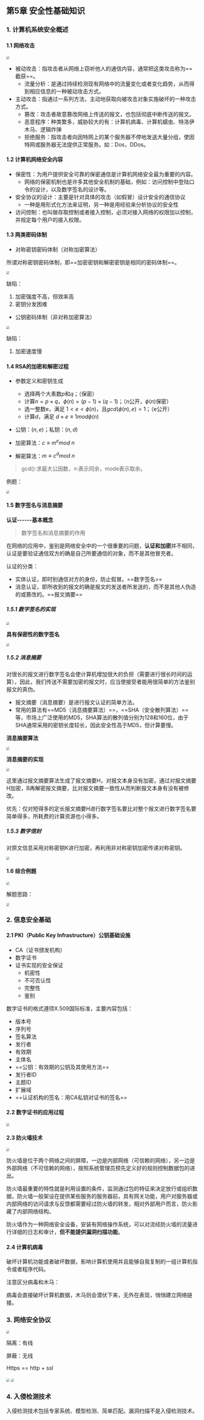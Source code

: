 ## 第5章 安全性基础知识

### 1. 计算机系统安全概述

#### 1.1 网络攻击

<img src="./pic/chapter4/screenshot14.jpeg" style="zoom:50%;" />

* 被动攻击：指攻击者从网络上窃听他人的通信内容，通常把这类攻击称为==截获==。
  * 流量分析：是通过持续检测现有网络中的流量变化或者变化趋势，从而得到相应信息的一种被动攻击方式。
* 主动攻击：指通过一系列方法，主动地获取向被攻击对象实施破坏的一种攻击方式。
  * 篡改：攻击者故意篡改网络上传送的报文，也包括彻底中断传送的报文。
  * 恶意程序：种类繁多，威胁较大的有：计算机病毒、计算机蠕虫、特洛伊木马、逻辑炸弹
  * 拒绝服务：指攻击者向因特网上的某个服务器不停地发送大量分组，使因特网或服务器无法提供正常服务。如：Dos，DDos。

#### 1.2 计算机网络安全内容

* 保密性：为用户提供安全可靠的保密通信是计算机网络安全最为重要的内容。
  * 网络的保密机制也是许多其他安全机制的基础，例如：访问控制中登陆口令的设计，以及数字签名的设计等。
* 安全协议的设计：主要是针对具体的攻击（如假冒）设计安全的通信协议
  * 一种是用形式化方法来证明，另一种是用经验来分析协议的安全性
* 访问控制：也叫做存取控制或者接入控制，必须对接入网络的权限加以控制，并规定每个用户的接入权限。

#### 1.3 两类密码体制

* 对称密钥密码体制（对称加密算法）

所谓对称密钥密码体制，即==加密密钥和解密密钥是相同的密码体制==。

<img src="./pic/chapter4/screenshot15.jpeg" style="zoom:50%;" />

缺陷：

1. 加密强度不高，但效率高
2. 密钥分发困难

* 公钥密码体制（非对称加密算法）

<img src="./pic/chapter4/screenshot16.jpeg" style="zoom:50%;" />

缺陷：

1. 加密速度慢

#### 1.4 RSA的加密和解密过程

* 参数定义和密钥生成
  * 选择两个大素数$p$和$q$；（保密）
  * 计算$n=p \times q$，$\phi(n)=(p-1)\times (q-1)$；（n公开，$\phi(n)$保密）
  * 选一整数e，满足 $1<e<\phi(n)$，且$gcd(\phi(n),e)=1$；（e公开）
  * 计算$d$，满足 $d\times e \equiv 1 mod\phi(n)$
* 公钥：$(n,e)$；私钥：$(n,d)$

* 加密算法：$c\equiv m^e mod\ n$
* 解密算法：$m \equiv c^dmod\ n$

> gcd():求最大公因数，$\equiv$:表示同余，mode表示取余。

例题：

<img src="./pic/chapter4/screenshot17.jpeg" style="zoom:50%;" />

#### 1.5 数字签名与消息摘要

**认证------基本概念**

> 数字签名和消息摘要的作用

在网络的应用中，鉴别是网络安全中的一个很重要的问题，**认证和加密**并不相同，认证是要验证通信双方的确是自己所要通信的对象，而不是其他冒充者。

认证的分类：

* 实体认证，即时别通信对方的身份，防止假冒。==数字签名==
* 消息认证，即所收到的报文的确是报文的发送者所发送的，而不是其他人伪造的或篡改的。==报文摘要==

##### 1.5.1 数字签名的实现

<img src="./pic/chapter4/screenshot18.jpeg" style="zoom:50%;" />

**具有保密性的数字签名**

<img src="./pic/chapter4/screenshot19.jpeg" style="zoom:50%;" />

##### 1.5.2 消息摘要

对很长的报文进行数字签名会使计算机增加很大的负担（需要进行很长时间的运算），因此，我们传送不需要加密的报文时，应当使接受者能用很简单的方法鉴别报文的真伪。

* 报文摘要（消息摘要）是进行报文认证的简单方法。
* 常用的算法有==MD5（消息摘要算法）==，==SHA（安全散列算法）==等，市场上广泛使用的MD5，SHA算法的散列值分别为128和160位，由于SHA通常采用的密钥长度较长，因此安全性高于MD5，但计算要慢。

**消息摘要算法**

<img src="./pic/chapter4/screenshot20.jpeg" style="zoom:50%;" />

**消息摘要的实现**

<img src="./pic/chapter4/screenshot21.jpeg" style="zoom:50%;" />

这里通过报文摘要算法生成了报文摘要H，对报文本身没有加密，通过对报文摘要H加密，B再解密报文摘要，比对报文摘要一致性从而判断报文本身有没有被修改。

优先：仅对短得多的定长报文摘要H进行数字签名要比对整个报文进行数字签名要简单得多，所耗费的计算资源也小得多。

##### 1.5.3 数字信封

对原文信息采用对称密钥K进行加密，再利用非对称密钥加密传递对称密钥。

<img src="./pic/chapter4/screenshot22.jpeg" style="zoom:50%;" />



#### 1.6 综合例题

<img src="./pic/chapter4/screenshot23.jpeg" style="zoom:50%;" />

解题思路：

<img src="./pic/chapter4/screenshot24.jpeg" style="zoom:50%;" />

### 2. 信息安全基础

#### 2.1 PKI（Public Key Infrastructure）公钥基础设施

* CA（证书颁发机构）
* 数字证书
* 证书实现的安全保证
  * 机密性
  * 不可否认性
  * 完整性
  * 鉴别

数字证书的格式遵顼X.509国际标准，主要内容包括：

* 版本号
* 序列号
* 签名算法
* 发行者
* 有效期
* 主体名
* ==公钥：有效期的公钥及其使用方法==
* 发行者ID
* 主题ID
* 扩展域
* ==认证机构的签名：用CA私钥对证书的签名==

#### 2.2 数字证书的应用过程

<img src="./pic/chapter4/screenshot25.jpeg" style="zoom:50%;" />

#### 2.3 防火墙技术

<img src="./pic/chapter4/screenshot26.jpeg" style="zoom:50%;" />

防火墙是位于两个网络之间的屏障，一边是内部网络（可信赖的网络），另一边是外部网络（不可信赖的网络），按照系统管理员预先定义好的规则控制数据包的进出。

防火墙最重要的特性就是利用设置的条件，监测通过包的特征来决定放行或组织数据，防火墙一般架设在提供某些服务的服务器前，具有网关功能，用户对服务器或内部网络的访问请求与反馈都需要经过防火墙的转发，相对外部用户而言，防火影藏了内部网络结构。

防火墙作为一种网络安全设备，安装有网络操作系统，可以对流经防火墙的流量进行详细的日志和审计，**但不能提供漏洞扫描功能**。

#### 2.4 计算机病毒

破坏计算机功能或者破坏数据，影响计算机使用并且能够自我复制的一组计算机指令或者程序代码。

注意区分病毒和木马：

病毒会直接破坏计算机数据，木马则会潜伏下来，无外在表现，悄悄建立网络链接。

### 3. 网络安全协议

<img src="./pic/chapter4/screenshot27.jpeg" style="zoom:50%;" />

隔离：有线

屏蔽：无线

Https == http + ssl

<img src="./pic/chapter4/screenshot28.jpeg" style="zoom:50%;" />

<img src="./pic/chapter4/screenshot29.jpeg" style="zoom:50%;" />

### 4. 入侵检测技术

入侵检测技术包括专家系统、模型检测、简单匹配。漏洞扫描不是入侵检测技术。
